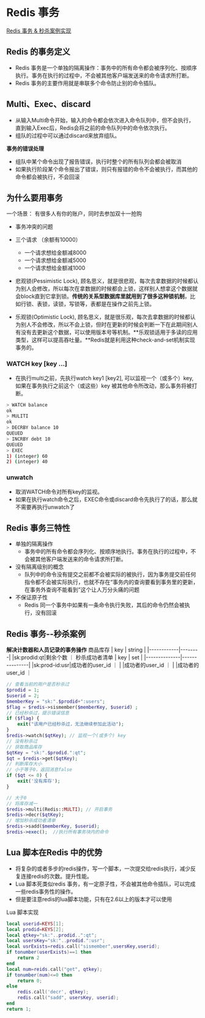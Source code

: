 # Redis 事务
[Redis 事务 & 秒杀案例实现](https://www.youtube.com/watch?v=aCXsdLjQLcM)

## Redis 的事务定义
* Redis 事务是一个单独的隔离操作：事务中的所有命令都会被序列化、按顺序执行。事务在执行的过程中，不会被其他客户端发送来的命令请求所打断。
* Redis 事务的主要作用就是串联多个命令防止别的命令插队。

## Multi、Exec、discard
* 从输入Multi命令开始，输入的命令都会依次进入命令队列中，但不会执行，直到输入Exec后，Redis会将之前的命令队列中的命令依次执行。
* 组队的过程中可以通过discard来放弃组队。

**事务的错误处理**
* 组队中某个命令出现了报告错误，执行时整个的所有队列会都会被取消
* 如果执行阶段某个命令报出了错误，则只有报错的命令不会被执行，而其他的命令都会被执行，不会回滚

## 为什么要用事务
一个场景：
    有很多人有你的账户，同时去参加双十一抢购
* 事务冲突的问题
* 三个请求 （余额有10000）
    * 一个请求想给金额减8000
    * 一个请求想给金额减5000
    * 一个请求想给金额减1000

* 悲观锁(Pessimistic Lock), 顾名思义，就是很悲观，每次去拿数据的时候都认为别人会修改，所以每次在拿数据的时候都会上锁，这样别人想拿这个数据就会block直到它拿到锁。**传统的关系型数据库里就用到了很多这种锁机制**，比如行锁、表锁，读锁，写锁等，表都是在操作之前先上锁。
* 乐观锁(Optimistic Lock), 顾名思义，就是很乐观，每次去拿数据的时候都认为别人不会修改，所以不会上锁，但时在更新的时候会判断一下在此期间别人有没有去更新这个数据，可以使用版本号等机制。**乐观锁适用于多读的应用类型，这样可以提高吞吐量。**Redis就是利用这种check-and-set机制实现事务的。

### WATCH key [key ...]
* 在执行multi之前，先执行watch key1 [key2], 可以监视一个（或多个）key, 如果在事务执行之前这个（或这些）key 被其他命令所改动，那么事务将被打断。
```sh
> WATCH balance
ok
> MULITI
ok
> DECRBY balance 10
QUEUED
> INCRBY debt 10
QUEUED
> EXEC
1) (integer) 60
2) (integer) 40
```

### unwatch
* 取消WATCH命令对所有key的监视。
* 如果在执行watch命令之后，EXEC命令或discard命令先执行了的话，那么就不需要再执行unwatch了

## Redis 事务三特性
* 单独的隔离操作
    - 事务中的所有命令都会序列化、按顺序地执行。事务在执行的过程中，不会被其他客户端发送来的命令请求所打断。
* 没有隔离级别的概念
    - 队列中的命令没有提交之前都不会被实际的被执行，因为事务提交前任何指令都不会被实际执行，也就不存在“事务内的查询要看到事务里的更新，在事务外查询不能看到”这个让人万分头痛的问题
* 不保证原子性
    - Redis 同一个事务中如果有一条命令执行失败，其后的命令仍然会被执行，没有回滚

## Redis 事务--秒杀案例
**解决计数器和人员记录的事务操作**
商品库存
| key        | string |
|------------|--------|
|sk:prodid:qt|剩余个数 ｜
秒杀成功者清单
| key          | set           |
|--------------|---------------|
|sk:prod-id:usr|成功者的user_id ｜
|              |成功者的user_id ｜
|              |成功者的user_id ｜
```php
// 查看当前的用户是否秒杀过
$prodid = 1;
$userid = 2;
$memberKey = "sk:".$prodid+":users";
$flag = $redis->sismember($memberKey, $userid) ;
// 已经秒杀过，提示错误信息
if ($flag) {
    exit("该用户已经秒杀过，无法继续参加此活动");
}
$redis->watch($qtKey); // 监视一个(或多个) key
// 没有秒杀过
// 获取商品库存
$qtKey = "sk:".$prodid.":qt";
$qt = $redis->get($qtKey);
// 判断库存大小
// 小于等于0，返回消息false
if ($qt <= 0) {
    exit('没有库存');
}

// 大于0
// 将库存减一
$redis->multi(Redis::MULTI); // 开启事务
$redis->decr($qtKey);
// 增加秒杀成功者清单
$redis->sadd($memberKey, $userid);
$redis->exec();  //执行所有事务块内的命令
```
## Lua 脚本在Redis 中的优势
* 将复杂的或者多步的redis操作，写一个脚本，一次提交给redis执行，减少反复连接redis的次数。提升性能。
* Lua 脚本死类似redis 事务，有一定原子性，不会被其他命令插队，可以完成一些redis事务性的操作。
* 但是要注意redis的lua脚本功能，只有在2.6以上的版本才可以使用

Lua 脚本实现
```lua
local userid=KEYS[1];
local prodid=KEYS[2];
local qtkey="sk:"..prodid..":qt";
local usersKey="sk:"..prodid.":usr";
local usrExists=redis.call("sismember",usersKey,userid);
if tonumber(userExists)==1 then
    return 2
end
local num=reids.call("get", qtkey);
if tonumber(num)<=0 then
    return 0;
else
    redis.call('decr', qtkey);
    redis.call("sadd", usersKey, userid);
end
return 1;
```